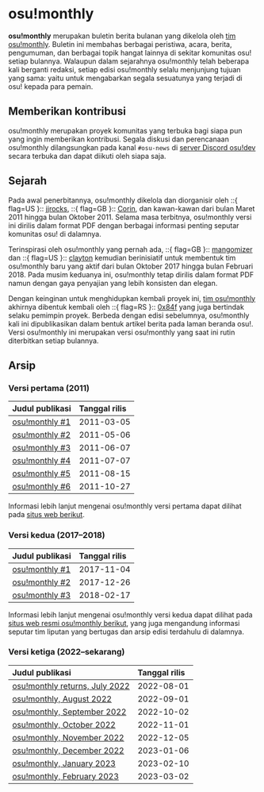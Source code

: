 # osu!monthly

**osu!monthly** merupakan buletin berita bulanan yang dikelola oleh [tim osu!monthly](/wiki/People/osu!monthly_team). Buletin ini membahas berbagai peristiwa, acara, berita, pengumuman, dan berbagai topik hangat lainnya di sekitar komunitas osu! setiap bulannya. Walaupun dalam sejarahnya osu!monthly telah beberapa kali berganti redaksi, setiap edisi osu!monthly selalu menjunjung tujuan yang sama: yaitu untuk mengabarkan segala sesuatunya yang terjadi di osu! kepada para pemain.

## Memberikan kontribusi

osu!monthly merupakan proyek komunitas yang terbuka bagi siapa pun yang ingin memberikan kontribusi. Segala diskusi dan perencanaan osu!monthly dilangsungkan pada kanal `#osu-news` di [server Discord osu!dev](/wiki/Community/osu!dev_Discord_server) secara terbuka dan dapat diikuti oleh siapa saja.

## Sejarah

Pada awal penerbitannya, osu!monthly dikelola dan diorganisir oleh ::{ flag=US }:: [jjrocks](https://osu.ppy.sh/users/30985), ::{ flag=GB }:: [Corin](https://osu.ppy.sh/users/639270), dan kawan-kawan dari bulan Maret 2011 hingga bulan Oktober 2011. Selama masa terbitnya, osu!monthly versi ini dirilis dalam format PDF dengan berbagai informasi penting seputar komunitas osu! di dalamnya.

Terinspirasi oleh osu!monthly yang pernah ada, ::{ flag=GB }:: [mangomizer](https://osu.ppy.sh/users/1893718) dan ::{ flag=US }:: [clayton](https://osu.ppy.sh/users/3666350) kemudian berinisiatif untuk membentuk tim osu!monthly baru yang aktif dari bulan Oktober 2017 hingga bulan Februari 2018. Pada musim keduanya ini, osu!monthly tetap dirilis dalam format PDF namun dengan gaya penyajian yang lebih konsisten dan elegan.

Dengan keinginan untuk menghidupkan kembali proyek ini, [tim osu!monthly](/wiki/People/osu!monthly_team) akhirnya dibentuk kembali oleh ::{ flag=RS }:: [0x84f](https://osu.ppy.sh/users/7944724) yang juga bertindak selaku pemimpin proyek. Berbeda dengan edisi sebelumnya, osu!monthly kali ini dipublikasikan dalam bentuk artikel berita pada laman beranda osu!. Versi osu!monthly ini merupakan versi osu!monthly yang saat ini rutin diterbitkan setiap bulannya.

## Arsip

### Versi pertama (2011)

| Judul publikasi | Tanggal rilis |
| :-- | :-- |
| [osu!monthly #1](https://osumonthly.com/pdf/osu!monthly-1.pdf) | 2011-03-05 |
| [osu!monthly #2](https://osumonthly.com/pdf/osu!monthly-2.pdf) | 2011-05-06 |
| [osu!monthly #3](https://osumonthly.com/pdf/osu!monthly-3.pdf) | 2011-06-07 |
| [osu!monthly #4](https://osumonthly.com/pdf/osu!monthly-4.pdf) | 2011-07-07 |
| [osu!monthly #5](https://osumonthly.com/pdf/osu!monthly-5.pdf) | 2011-08-15 |
| [osu!monthly #6](https://osumonthly.com/pdf/osu!monthly-6.pdf) | 2011-10-27 |

Informasi lebih lanjut mengenai osu!monthly versi pertama dapat dilihat pada [situs web berikut](https://web.archive.org/web/20201112030400/http://jjwanda.com/projects/osumonthly.html).

### Versi kedua (2017–2018)

| Judul publikasi | Tanggal rilis |
| :-- | :-- |
| [osu!monthly #1](https://osumonthly.com/pdf/osu!monthly-2017-10.pdf) | 2017-11-04 |
| [osu!monthly #2](https://osumonthly.com/pdf/osu!monthly-2017-11.pdf) | 2017-12-26 |
| [osu!monthly #3](https://osumonthly.com/pdf/osu!monthly-2018-02.pdf) | 2018-02-17 |

Informasi lebih lanjut mengenai osu!monthly versi kedua dapat dilihat pada [situs web resmi osu!monthly berikut](https://osumonthly.com/), yang juga mengandung informasi seputar tim liputan yang bertugas dan arsip edisi terdahulu di dalamnya.

### Versi ketiga (2022–sekarang)

| Judul publikasi | Tanggal rilis |
| :-- | :-- |
| [osu!monthly returns, July 2022](https://osu.ppy.sh/home/news/2022-08-01-osumonthly-1) | 2022-08-01 |
| [osu!monthly, August 2022](https://osu.ppy.sh/home/news/2022-09-01-osumonthly-2) | 2022-09-01 |
| [osu!monthly, September 2022](https://osu.ppy.sh/home/news/2022-10-02-osumonthly-3) | 2022-10-02 |
| [osu!monthly, October 2022](https://osu.ppy.sh/home/news/2022-11-01-osumonthly-4) | 2022-11-01 |
| [osu!monthly, November 2022](https://osu.ppy.sh/home/news/2022-12-01-osumonthly-5) | 2022-12-05 |
| [osu!monthly, December 2022](https://osu.ppy.sh/home/news/2023-01-06-osumonthly-6) | 2023-01-06 |
| [osu!monthly, January 2023](https://osu.ppy.sh/home/news/2023-02-10-osumonthly-7) | 2023-02-10 |
| [osu!monthly, February 2023](https://osu.ppy.sh/home/news/2023-03-02-osumonthly-8) | 2023-03-02 |
